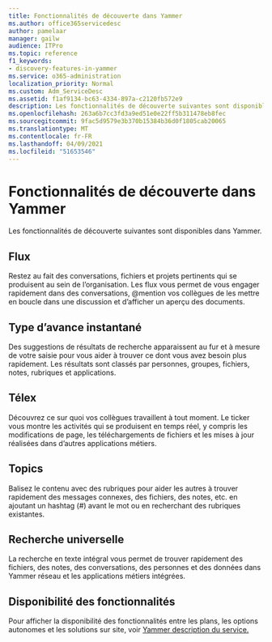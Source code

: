 ```yaml
---
title: Fonctionnalités de découverte dans Yammer
ms.author: office365servicedesc
author: pamelaar
manager: gailw
audience: ITPro
ms.topic: reference
f1_keywords:
- discovery-features-in-yammer
ms.service: o365-administration
localization_priority: Normal
ms.custom: Adm_ServiceDesc
ms.assetid: f1af9134-bc63-4334-897a-c2120fb572e9
description: Les fonctionnalités de découverte suivantes sont disponibles dans Yammer.
ms.openlocfilehash: 263a6b7cc3fd3a9ed51e0e22ff5b311478eb8fec
ms.sourcegitcommit: 9fac5d9579e3b370b15384b36d0f1805cab20065
ms.translationtype: MT
ms.contentlocale: fr-FR
ms.lasthandoff: 04/09/2021
ms.locfileid: "51653546"
---
```

# <a name="discovery-features-in-yammer"></a>Fonctionnalités de découverte dans Yammer

Les fonctionnalités de découverte suivantes sont disponibles dans Yammer.
  
## <a name="feeds"></a>Flux

Restez au fait des conversations, fichiers et projets pertinents qui se produisent au sein de l’organisation. Les flux vous permet de vous engager rapidement dans des conversations, @mention vos collègues de les mettre en boucle dans une discussion et d’afficher un aperçu des documents.

## <a name="instant-type-ahead"></a>Type d’avance instantané

Des suggestions de résultats de recherche apparaissent au fur et à mesure de votre saisie pour vous aider à trouver ce dont vous avez besoin plus rapidement. Les résultats sont classés par personnes, groupes, fichiers, notes, rubriques et applications.
    
## <a name="ticker"></a>Télex

Découvrez ce sur quoi vos collègues travaillent à tout moment. Le ticker vous montre les activités qui se produisent en temps réel, y compris les modifications de page, les téléchargements de fichiers et les mises à jour réalisées dans d’autres applications métiers.
  
## <a name="topics"></a>Topics

Balisez le contenu avec des rubriques pour aider les autres à trouver rapidement des messages connexes, des fichiers, des notes, etc. en ajoutant un hashtag (#) avant le mot ou en recherchant des rubriques existantes.
  
## <a name="universal-search"></a>Recherche universelle

La recherche en texte intégral vous permet de trouver rapidement des fichiers, des notes, des conversations, des personnes et des données dans Yammer réseau et les applications métiers intégrées.
  
## <a name="feature-availability"></a>Disponibilité des fonctionnalités

Pour afficher la disponibilité des fonctionnalités entre les plans, les options autonomes et les solutions sur site, voir [Yammer description du service.](yammer-service-description.md)
  
  
